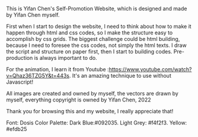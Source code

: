 This is Yifan Chen's Self-Promotion Website, which is designed and made by Yifan Chen myself.

First when I start to design the website, I need to think about how to make it happen through html and css codes, so I make the structure easy to accomplish by css grids. The biggest challenge could be html building, because I need to foresee the css codes, not simply the html texts. I draw the script and structure on paper first, then I start to building codes. Pre-production is always important to do.

For the animation, I learn it from Youtube :https://www.youtube.com/watch?v=Qhaz36TZG5Y&t=443s. It's an amazing technique to use without Javascript!

All images are created and owned by myself, the vectors are drawn by myself, everything copyright is owned by Yifan Chen, 2022

Thank you for browsing this and my website, I really appreciate that!

Font: Dosis
Color Palette: Dark Blue:#092035. Light Grey: #f4f2f3. Yellow: #efdb25
